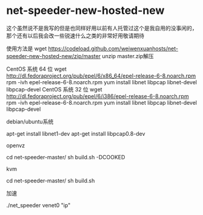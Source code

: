 # net-speeder-new-hosted-new



这个虽然说不是我写的但是也同样好用以前有人托管过这个是我自用的没事闲的，那个还有以后我会改一些锐速什么之类的非常好用敬请期待

使用方法是
wget https://codeload.github.com/weiwenxuanhosts/net-speeder-new-hosted-new/zip/master
unzip master.zip解压

CentOS 系统 64 位
wget http://dl.fedoraproject.org/pub/epel/6/x86_64/epel-release-6-8.noarch.rpm
rpm -ivh epel-release-6-8.noarch.rpm
yum install libnet libpcap libnet-devel libpcap-devel
CentOS 系统 32 位
wget http://dl.fedoraproject.org/pub/epel/6/i386/epel-release-6-8.noarch.rpm
rpm -ivh epel-release-6-8.noarch.rpm
yum install libnet libpcap libnet-devel libpcap-devel


debian/ubuntu系统


apt-get install libnet1-dev
apt-get install libpcap0.8-dev


openvz

cd net-speeder-master/
sh build.sh -DCOOKED

kvm

cd net-speeder-master/
sh build.sh


加速

./net_speeder venet0 "ip"
